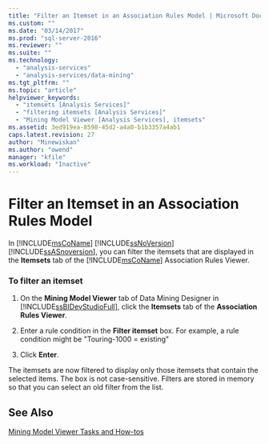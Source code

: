```yaml
---
title: "Filter an Itemset in an Association Rules Model | Microsoft Docs"
ms.custom: ""
ms.date: "03/14/2017"
ms.prod: "sql-server-2016"
ms.reviewer: ""
ms.suite: ""
ms.technology: 
  - "analysis-services"
  - "analysis-services/data-mining"
ms.tgt_pltfrm: ""
ms.topic: "article"
helpviewer_keywords: 
  - "itemsets [Analysis Services]"
  - "filtering itemsets [Analysis Services]"
  - "Mining Model Viewer [Analysis Services], itemsets"
ms.assetid: 3ed919ea-8598-45d2-a4a0-b1b3357a4ab1
caps.latest.revision: 27
author: "Minewiskan"
ms.author: "owend"
manager: "kfile"
ms.workload: "Inactive"
---
```

# Filter an Itemset in an Association Rules Model
  In [!INCLUDE[msCoName](../../includes/msconame-md.md)] [!INCLUDE[ssNoVersion](../../includes/ssnoversion-md.md)] [!INCLUDE[ssASnoversion](../../includes/ssasnoversion-md.md)], you can filter the itemsets that are displayed in the **Itemsets** tab of the [!INCLUDE[msCoName](../../includes/msconame-md.md)] Association Rules Viewer.  
  
### To filter an itemset  
  
1.  On the **Mining Model Viewer** tab of Data Mining Designer in [!INCLUDE[ssBIDevStudioFull](../../includes/ssbidevstudiofull-md.md)], click the **Itemsets** tab of the **Association Rules Viewer**.  
  
2.  Enter a rule condition in the **Filter itemset** box. For example, a rule condition might be "Touring-1000 = existing"  
  
3.  Click **Enter**.  
  
 The itemsets are now filtered to display only those itemsets that contain the selected items. The box is not case-sensitive. Filters are stored in memory so that you can select an old filter from the list.  
  
## See Also  
 [Mining Model Viewer Tasks and How-tos](../../analysis-services/data-mining/mining-model-viewer-tasks-and-how-tos.md)  
  
  
